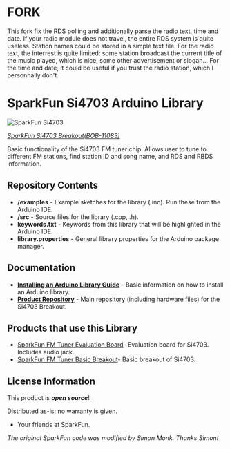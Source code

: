 FORK
========================================
This fork fix the RDS polling and additionally parse the radio text, time and date.
If your radio module does not travel, the entire RDS system is quite useless.
Station names could be stored in a simple text file.
For the radio text, the interrest is quite limited: some station broadcast the
current title of the music played, which is nice, some other advertisement or slogan...
For the time and date, it could be useful if you trust the radio station, which
I personnally don't. 

SparkFun Si4703 Arduino Library
========================================

![SparkFun Si4703](https://cdn.sparkfun.com//assets/parts/6/2/3/5/11083-02.jpg)

[*SparkFun Si4703 Breakout(BOB-11083)*](https://www.sparkfun.com/products/11083)

Basic functionality of the Si4703 FM tuner chip.
Allows user to tune to different FM stations, find station ID and song name, and RDS and RBDS information.

Repository Contents
-------------------

* **/examples** - Example sketches for the library (.ino). Run these from the Arduino IDE. 
* **/src** - Source files for the library (.cpp, .h).
* **keywords.txt** - Keywords from this library that will be highlighted in the Arduino IDE. 
* **library.properties** - General library properties for the Arduino package manager. 

Documentation
--------------

* **[Installing an Arduino Library Guide](https://learn.sparkfun.com/tutorials/installing-an-arduino-library)** - Basic information on how to install an Arduino library.
* **[Product Repository](https://github.com/sparkfun/FM_Tuner_Basic_Breakout-Si4703)** - Main repository (including hardware files) for the Si4703 Breakout.

Products that use this Library 
---------------------------------
* [SparkFun FM Tuner Evaluation Board](https://www.sparkfun.com/products/10663)- Evaluation board for Si4703. Includes audio jack. 
* [SparkFun FM Tuner Basic Breakout](https://www.sparkfun.com/products/11083)- Basic breakout of Si4703.


License Information
-------------------

This product is _**open source**_! 

Distributed as-is; no warranty is given.

- Your friends at SparkFun.

_The original SparkFun code was modified by Simon Monk. Thanks Simon!_
